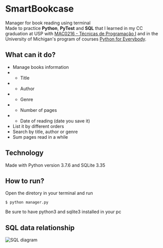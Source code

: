 # SmartBookcase
Manager for book reading using terminal  
Made to practice **Python**, **PyTest** and **SQL** that I learned in my CC graduation at USP with [MAC0216 - Técnicas de Programação I](https://bcc.ime.usp.br/catalogo2016/disciplinas/MAC0216.html) and in the University of Michigan's program of courses [Python for Everybody](https://www.coursera.org/specializations/python).
## What can it do?
* Manage books information
* * Title
* * Author
* * Genre
* * Number of pages
* * Date of reading (date you save it)
* List it by different orders
* Search by title, author or genre
* Sum pages read in a while
## Technology
Made with Python version 3.7.6 and SQLite 3.35
## How to run?
Open the diretory in your terminal and run
```
$ python manager.py
```
Be sure to have python3 and sqlite3 installed in your pc
## SQL data relationship
![SQL diagram](https://i.ibb.co/xXpgP0L/sql-data-relationship.png)